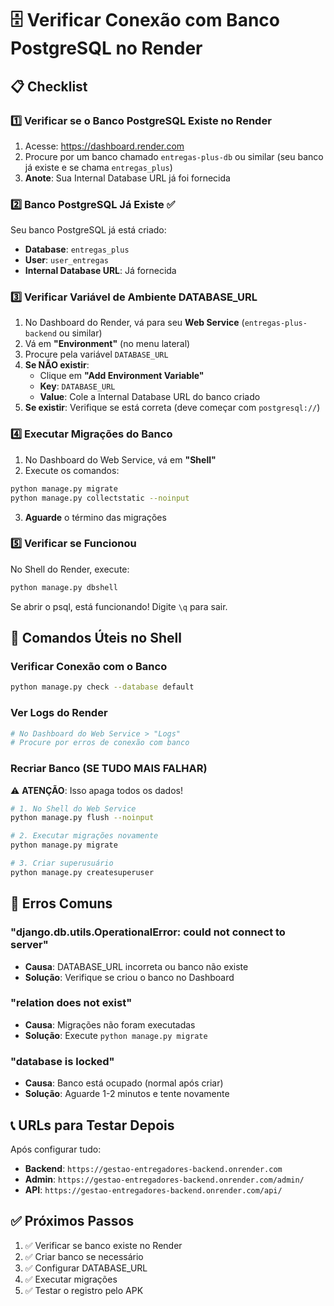 # 🗄️ Verificar Conexão com Banco PostgreSQL no Render

## 📋 Checklist

### 1️⃣ Verificar se o Banco PostgreSQL Existe no Render

1. Acesse: https://dashboard.render.com
2. Procure por um banco chamado `entregas-plus-db` ou similar (seu banco já existe e se chama `entregas_plus`)
3. **Anote**: Sua Internal Database URL já foi fornecida

### 2️⃣ Banco PostgreSQL Já Existe ✅

Seu banco PostgreSQL já está criado:
- **Database**: `entregas_plus`
- **User**: `user_entregas`
- **Internal Database URL**: Já fornecida

### 3️⃣ Verificar Variável de Ambiente DATABASE_URL

1. No Dashboard do Render, vá para seu **Web Service** (`entregas-plus-backend` ou similar)
2. Vá em **"Environment"** (no menu lateral)
3. Procure pela variável `DATABASE_URL`
4. **Se NÃO existir**:
   - Clique em **"Add Environment Variable"**
   - **Key**: `DATABASE_URL`
   - **Value**: Cole a Internal Database URL do banco criado
5. **Se existir**: Verifique se está correta (deve começar com `postgresql://`)

### 4️⃣ Executar Migrações do Banco

1. No Dashboard do Web Service, vá em **"Shell"**
2. Execute os comandos:
```bash
python manage.py migrate
python manage.py collectstatic --noinput
```
3. **Aguarde** o término das migrações

### 5️⃣ Verificar se Funcionou

No Shell do Render, execute:
```bash
python manage.py dbshell
```

Se abrir o psql, está funcionando! Digite `\q` para sair.

## 🔧 Comandos Úteis no Shell

### Verificar Conexão com o Banco
```bash
python manage.py check --database default
```

### Ver Logs do Render
```bash
# No Dashboard do Web Service > "Logs"
# Procure por erros de conexão com banco
```

### Recriar Banco (SE TUDO MAIS FALHAR)
⚠️ **ATENÇÃO**: Isso apaga todos os dados!
```bash
# 1. No Shell do Web Service
python manage.py flush --noinput

# 2. Executar migrações novamente
python manage.py migrate

# 3. Criar superusuário
python manage.py createsuperuser
```

## 🚨 Erros Comuns

### "django.db.utils.OperationalError: could not connect to server"
- **Causa**: DATABASE_URL incorreta ou banco não existe
- **Solução**: Verifique se criou o banco no Dashboard

### "relation does not exist"
- **Causa**: Migrações não foram executadas
- **Solução**: Execute `python manage.py migrate`

### "database is locked"
- **Causa**: Banco está ocupado (normal após criar)
- **Solução**: Aguarde 1-2 minutos e tente novamente

## 📞 URLs para Testar Depois

Após configurar tudo:
- **Backend**: `https://gestao-entregadores-backend.onrender.com`
- **Admin**: `https://gestao-entregadores-backend.onrender.com/admin/`
- **API**: `https://gestao-entregadores-backend.onrender.com/api/`

## ✅ Próximos Passos

1. ✅ Verificar se banco existe no Render
2. ✅ Criar banco se necessário
3. ✅ Configurar DATABASE_URL
4. ✅ Executar migrações
5. ✅ Testar o registro pelo APK

